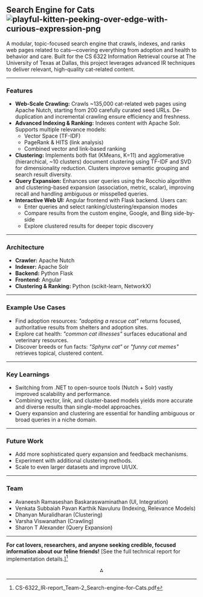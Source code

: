 ## Search Engine for Cats ![playful-kitten-peeking-over-edge-with-curious-expression-png](https://github.com/user-attachments/assets/d9075100-3a50-4104-b117-455822589b9a)


A modular, topic-focused search engine that crawls, indexes, and ranks web pages related to cats—covering everything from adoption and health to behavior and care. Built for the CS 6322 Information Retrieval course at The University of Texas at Dallas, this project leverages advanced IR techniques to deliver relevant, high-quality cat-related content.

---

### Features

- **Web-Scale Crawling:**
Crawls ~135,000 cat-related web pages using Apache Nutch, starting from 200 carefully curated seed URLs. De-duplication and incremental crawling ensure efficiency and freshness.
- **Advanced Indexing \& Ranking:**
Indexes content with Apache Solr. Supports multiple relevance models:
    - Vector Space (TF-IDF)
    - PageRank \& HITS (link analysis)
    - Combined vector and link-based ranking
- **Clustering:**
Implements both flat (KMeans, K=11) and agglomerative (hierarchical, ~10 clusters) document clustering using TF-IDF and SVD for dimensionality reduction. Clusters improve semantic grouping and search result diversity.
- **Query Expansion:**
Enhances user queries using the Rocchio algorithm and clustering-based expansion (association, metric, scalar), improving recall and handling ambiguous or misspelled queries.
- **Interactive Web UI:**
Angular frontend with Flask backend. Users can:
    - Enter queries and select ranking/clustering/expansion modes
    - Compare results from the custom engine, Google, and Bing side-by-side
    - Explore clustered results for deeper topic discovery

---

### Architecture

- **Crawler:** Apache Nutch
- **Indexer:** Apache Solr
- **Backend:** Python Flask
- **Frontend:** Angular
- **Clustering \& Ranking:** Python (scikit-learn, NetworkX)

---

### Example Use Cases

- Find adoption resources:
_"adopting a rescue cat"_ returns focused, authoritative results from shelters and adoption sites.
- Explore cat health:
_"common cat illnesses"_ surfaces educational and veterinary resources.
- Discover breeds or fun facts:
_"Sphynx cat"_ or _"funny cat memes"_ retrieves topical, clustered content.

---

### Key Learnings

- Switching from .NET to open-source tools (Nutch + Solr) vastly improved scalability and performance.
- Combining vector, link, and cluster-based models yields more accurate and diverse results than single-model approaches.
- Query expansion and clustering are essential for handling ambiguous or broad queries in a niche domain.

---

### Future Work

- Add more sophisticated query expansion and feedback mechanisms.
- Experiment with additional clustering methods.
- Scale to even larger datasets and improve UI/UX.

---

### Team

- Avaneesh Ramaseshan Baskaraswaminathan (UI, Integration)
- Venkata Subbaiah Pavan Karthik Navuluru (Indexing, Relevance Models)
- Dhanyan Muralidharan (Clustering)
- Varsha Viswanathan (Crawling)
- Sharon T Alexander (Query Expansion)

---

**For cat lovers, researchers, and anyone seeking credible, focused information about our feline friends!**
[See the full technical report for implementation details.][^1]

[^1]: CS-6322_IR-report_Team-2_Search-engine-for-Cats.pdf

<div style="text-align: center">⁂</div>

[^1]: CS-6322_IR-report_Team-2_Search-engine-for-Cats.pdf

